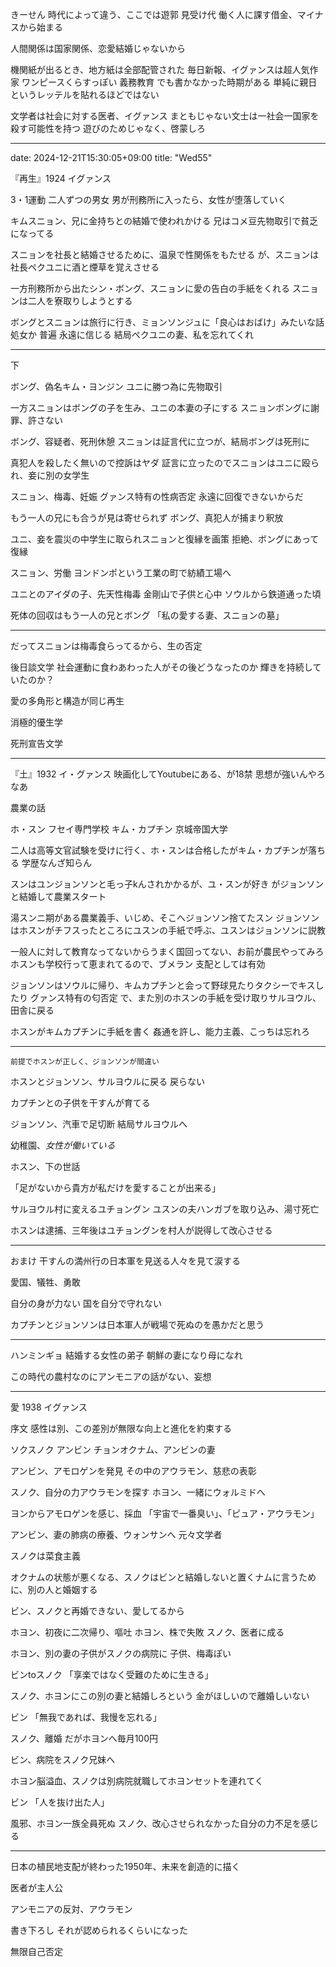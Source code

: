 きーせん
時代によって違う、ここでは遊郭
見受け代
働く人に課す借金、マイナスから始まる

人間関係は国家関係、恋愛結婚じゃないから


機関紙が出るとき、地方紙は全部配管された
毎日新報、イグァンスは超人気作家
  ワンピースくらすっぽい
  義務教育
でも書かなかった時期がある
単純に親日というレッテルを貼れるほどではない

文学者は社会に対する医者、イグァンス
  まともじゃない文士は一社会一国家を殺す可能性を持つ
    遊びのためじゃなく、啓蒙しろ

---
date: 2024-12-21T15:30:05+09:00
title: "Wed55"

『再生』1924 イグァンス

3・1運動
二人ずつの男女
男が刑務所に入ったら、女性が堕落していく

キムスニョン、兄に金持ちとの結婚で使われかける
兄はコメ豆先物取引で貧乏になってる

スニョンを社長と結婚させるために、温泉で性関係をもたせる
が、スニョンは社長ペクユニに酒と煙草を覚えさせる

一方刑務所から出たシン・ボング、スニョンに愛の告白の手紙をくれる
スニョンは二人を寮取りしようとする

ボングとスニョンは旅行に行き、ミョンソンジュに「良心はおばけ」みたいな話
処女か
普遍
永遠に信じる
結局ペクユニの妻、私を忘れてくれ

---

下

ボング、偽名キム・ヨンジン
ユニに勝つ為に先物取引

一方スニョンはボングの子を生み、ユニの本妻の子にする
スニョンボングに謝罪、許さない

ボング、容疑者、死刑休憩
スニョンは証言代に立つが、結局ボングは死刑に

真犯人を殺したく無いので控訴はヤダ
証言に立ったのでスニョンはユニに殴られ、妾に別の女学生

スニョン、梅毒、妊娠
  グァンス特有の性病否定
永遠に回復できないからだ

もう一人の兄にも合うが見は寄せられず
ボング、真犯人が捕まり釈放

ユニ、妾を震災の中学生に取られスニョンと復縁を画策
拒絶、ボングにあって復縁

スニョン、労働
ヨンドンポという工業の町で紡績工場へ

ユニとのアイダの子、先天性梅毒
金剛山で子供と心中
  ソウルから鉄道通った頃

死体の回収はもう一人の兄とボング
「私の愛する妻、スニョンの墓」

---

だってスニョンは梅毒食らってるから、生の否定

後日談文学
社会運動に食わあわった人がその後どうなったのか
輝きを持続していたのか？

愛の多角形と構造が同じ再生

消極的優生学

死刑宣告文学

---

『土』1932 イ・グァンス
映画化してYoutubeにある、が18禁
  思想が強いんやろなあ

農業の話

ホ・スン フセイ専門学校
キム・カプチン 京城帝国大学

二人は高等文官試験を受けに行く、ホ・スンは合格したがキム・カプチンが落ちる
  学歴なんざ知らん
  
スンはユンジョンソンと毛っ子kんされかかるが、ユ・スンが好き
がジョンソンと結婚して農業スタート

湯スンニ期がある農業義手、いじめ、そこへジョンソン捨てたスン
ジョンソンはホスンがチフスったところにユスンの手紙で呼ぶ、ユスンはジョンソンに説教

一般人に対して教育なってないからうまく国回ってない、お前が農民やってみろ
  ホスンも学校行って恵まれてるので、ブメラン
  支配としては有効

ジョンソンはソウルに帰り、キムカプチンと会って野球見たりタクシーでキスしたり
  グァンス特有の匂否定
で、また別のホスンの手紙を受け取りサルヨウル、田舎に戻る

ホスンがキムカプチンに手紙を書く
姦通を許し、能力主義、こっちは忘れろ

---

    前提でホスンが正しく、ジョンソンが間違い

ホスンとジョンソン、サルヨウルに戻る
  戻らない
  
カプチンとの子供を干すんが育てる

ジョンソン、汽車で足切断
結局サルヨウルへ

幼稚園、_女性が働いている_

ホスン、下の世話

「足がないから貴方が私だけを愛することが出来る」

サルヨウル村に変えるユチョングン
ユスンの夫ハンガブを取り込み、湯寸死亡

ホスンは逮捕、三年後はユチョングンを村人が説得して改心させる

---

おまけ
干すんの満州行の日本軍を見送る人々を見て涙する

愛国、犠牲、勇敢

自分の身が力ない
  国を自分で守れない

カプチンとジョンソンは日本軍人が戦場で死ぬのを愚かだと思う

---

ハンミンギョ
結婚する女性の弟子
朝鮮の妻になり母になれ

この時代の農村なのにアンモニアの話がない、妄想

---

愛 1938 イグァンス

序文
感性は別、この差別が無限な向上と進化を約束する

ソクスノク
アンビン
チョンオクナム、アンビンの妻

アンビン、アモロゲンを発見
その中のアウラモン、慈悲の表彰

スノク、自分の力アウラモンを探す
ホヨン、一緒にウォルミドへ

ヨンからアモロゲンを感じ、採血
「宇宙で一番臭い」、「ピュア・アウラモン」

アンビン、妻の肺病の療養、ウォンサンへ
元々文学者

スノクは菜食主義

オクナムの状態が悪くなる、スノクはビンと結婚しないと置くナムに言うために、別の人と婚姻する

ビン、スノクと再婚できない、愛してるから

ホヨン、初夜に二次帰り、嘔吐
ホヨン、株で失敗
スノク、医者に成る

ホヨン、別の妻の子供がスノクの病院に
子供、梅毒ぽい

ビンtoスノク
「享楽ではなく受難のために生きる」

スノク、ホヨンにこの別の妻と結婚しろという
金がほしいので離婚しいない

ビン
「無我であれば、我慢を忘れる」

スノク、離婚
だがホヨンへ毎月100円

ビン、病院をスノク兄妹へ

ホヨン脳溢血、スノクは別病院就職してホヨンセットを連れてく

ビン
「人を抜け出た人」

風邪、ホヨン一族全員死ぬ
スノク、改心させられなかった自分の力不足を感じる

---

日本の植民地支配が終わった1950年、未来を創造的に描く

医者が主人公

アンモニアの反対、アウラモン

書き下ろし
  それが認められるくらいになった

無限自己否定








































